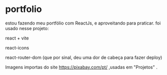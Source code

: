 # portfolio
estou fazendo meu  portfólio com ReactJs, e aproveitando para praticar.
foi usado nesse projeto:

react + vite

react-icons

react-router-dom (que por sinal, deu uma dor de cabeça para fazer deploy)

Imagens importas do site https://pixabay.com/pt/ ,usadas em "Projetos" .
 
